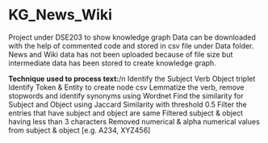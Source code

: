 # KG_News_Wiki
Project under DSE203 to show knowledge graph
Data can be downloaded with the help of commented code and stored in csv file under Data folder. News and Wiki data has not been uploaded because of file size but intermediate data has been stored to create knowledge graph.

<B>Technique used to process text:</B>/n
Identify the Subject Verb Object triplet 
Identify Token & Entity to create node csv
Lemmatize the verb, remove stopwords and identify synonyms using Wordnet
Find the similarity for Subject and Object using Jaccard Similarity with threshold 0.5
Filter the entries that have subject and object are same
Filtered subject & object having less than 3 characters
Removed numerical & alpha numerical values from subject & object [e.g. A234, XYZ456]


